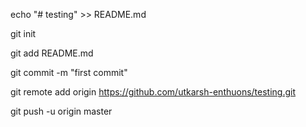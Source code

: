 echo "# testing" >> README.md

git init

git add README.md

git commit -m "first commit"

git remote add origin https://github.com/utkarsh-enthuons/testing.git

git push -u origin master
